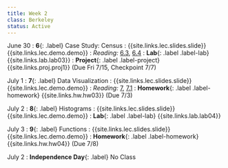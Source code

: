 ```yaml
---
title: Week 2
class: Berkeley
status: Active
---
```


June 30
: **6**{: .label} Case Study: Census
    : {{site.links.lec.slides.slide}} {{site.links.lec.demo.demo}}
: _Reading:_ [6.3](https://inferentialthinking.com/chapters/06/3/Example_Population_Trends.html), [6.4](https://inferentialthinking.com/chapters/06/4/Example_Sex_Ratios.html)
: **Lab**{: .label .label-lab} {{site.links.lab.lab03}} 
: **Project**{: .label .label-project} {{site.links.proj.proj1}} (Due Fri 7/15, Checkpoint 7/7)

July 1
: **7**{: .label} Data Visualization
    : {{site.links.lec.slides.slide}} {{site.links.lec.demo.demo}}
: _Reading:_ [7](https://inferentialthinking.com/chapters/07/Visualization.html), [7.1](https://inferentialthinking.com/chapters/07/1/Visualizing_Categorical_Distributions.html)
: **Homework**{: .label .label-homework} 
    {{site.links.hw.hw03}} (Due 7/3)

July 2
: **8**{: .label} Histograms
    : {{site.links.lec.slides.slide}} {{site.links.lec.demo.demo}}
: **Lab**{: .label .label-lab} {{site.links.lab.lab04}} 

July 3
: **9**{: .label} Functions
    : {{site.links.lec.slides.slide}} {{site.links.lec.demo.demo}}
: **Homework**{: .label .label-homework} 
    {{site.links.hw.hw04}} (Due 7/8)

July 2
: **Independence Day**{: .label} No Class